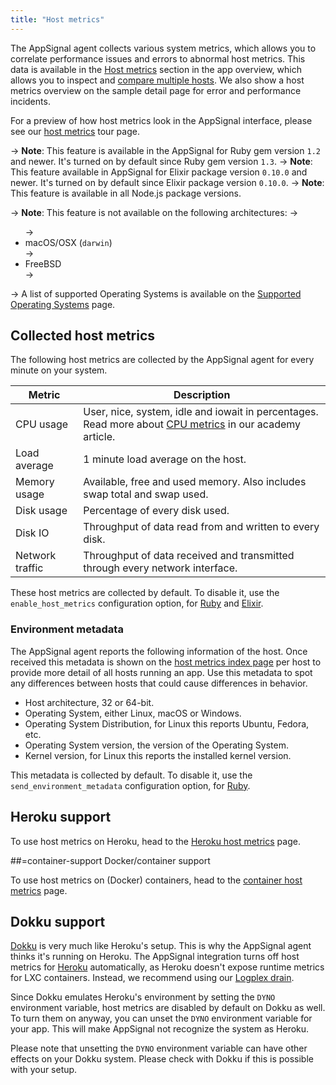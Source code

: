 ```yaml
---
title: "Host metrics"
---
```


The AppSignal agent collects various system metrics, which allows you to correlate performance issues and errors to abnormal host metrics. This data is available in the [Host metrics](https://appsignal.com/redirect-to/app?to=host_metrics) section in the app overview, which allows you to inspect and [compare multiple hosts](https://blog.appsignal.com/2018/02/20/comparing-hosts.html). We also show a host metrics overview on the sample detail page for error and performance incidents.

For a preview of how host metrics look in the AppSignal interface, please see our [host metrics](https://appsignal.com/tour/hosts) tour page.

-> **Note**: This feature is available in the AppSignal for Ruby gem version `1.2` and newer. It's turned on by default since Ruby gem version `1.3`.
-> **Note**: This feature available in AppSignal for Elixir package version <code>0.10.0</code> and newer. It's turned on by default since Elixir package version <code>0.10.0</code>.
-> **Note**: This feature is available in all Node.js package versions.

-> **Note**: This feature is not available on the following architectures:
-> <ul>
-> <li>macOS/OSX (<code>darwin</code>)</li>
-> <li>FreeBSD</li>
-> </ul>
-> A list of supported Operating Systems is available on the [Supported Operating Systems](/support/operating-systems.html) page.

## Collected host metrics

The following host metrics are collected by the AppSignal agent for every minute on your system.

<table>
  <thead>
    <tr>
      <th>Metric</th>
      <th>Description</th>
    </tr>
  </thead>
  <tbody>
    <tr>
      <td>CPU usage</td>
      <td>
        User, nice, system, idle and iowait in percentages.
        <br>
        Read more about <a href="https://blog.appsignal.com/2018/03/06/understanding-cpu-statistics.html">CPU metrics</a> in our academy article.
      </td>
    </tr>
    <tr>
      <td>Load average</td>
      <td>1 minute load average on the host.</td>
    </tr>
    <tr>
      <td>Memory usage</td>
      <td>Available, free and used memory. Also includes swap total and swap used.</td>
    </tr>
    <tr>
      <td>Disk usage</td>
      <td>Percentage of every disk used.</td>
    </tr>
    <tr>
      <td>Disk IO</td>
      <td>Throughput of data read from and written to every disk.</td>
    </tr>
    <tr>
      <td>Network traffic</td>
      <td>Throughput of data received and transmitted through every network interface.</td>
    </tr>
  </tbody>
</table>

These host metrics are collected by default. To disable it, use the `enable_host_metrics` configuration option, for [Ruby](/ruby/configuration/options.html#option-enable_host_metrics) and [Elixir](/elixir/configuration/options.html#option-enable_host_metrics).

### Environment metadata

The AppSignal agent reports the following information of the host. Once received this metadata is shown on the [host metrics index page](https://appsignal.com/redirect-to/app?to=host_metrics) per host to provide more detail of all hosts running an app. Use this metadata to spot any differences between hosts that could cause differences in behavior.

- Host architecture, 32 or 64-bit.
- Operating System, either Linux, macOS or Windows.
- Operating System Distribution, for Linux this reports Ubuntu, Fedora, etc.
- Operating System version, the version of the Operating System.
- Kernel version, for Linux this reports the installed kernel version.

This metadata is collected by default. To disable it, use the `send_environment_metadata` configuration option, for [Ruby](/ruby/configuration/options.html#option-send_environment_metadata).

## Heroku support

To use host metrics on Heroku, head to the [Heroku host metrics][heroku support] page.

##=container-support Docker/container support

To use host metrics on (Docker) containers, head to the [container host metrics](/metrics/host-metrics/containers.html) page.

## Dokku support

[Dokku](https://github.com/dokku/dokku) is very much like Heroku's setup. This is why the AppSignal agent thinks it's running on Heroku. The AppSignal integration turns off host metrics for [Heroku][heroku support] automatically, as Heroku doesn't expose runtime metrics for LXC containers. Instead, we recommend using our [Logplex drain][heroku support].

Since Dokku emulates Heroku's environment by setting the `DYNO` environment variable, host metrics are disabled by default on Dokku as well. To turn them on anyway, you can unset the `DYNO` environment variable for your app. This will make AppSignal not recognize the system as Heroku.

Please note that unsetting the `DYNO` environment variable can have other effects on your Dokku system. Please check with Dokku if this is possible with your setup.

[heroku support]: /metrics/host-metrics/heroku.html
[container support]: /metrics/host-metrics/containers.html
